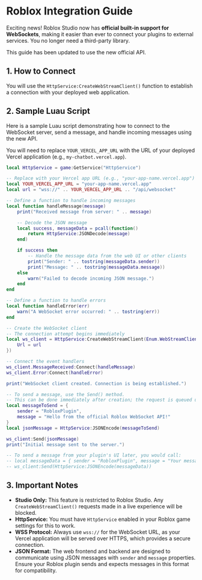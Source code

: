 # Roblox Integration Guide

Exciting news! Roblox Studio now has **official built-in support for WebSockets**, making it easier than ever to connect your plugins to external services. You no longer need a third-party library.

This guide has been updated to use the new official API.

## 1. How to Connect

You will use the `HttpService:CreateWebStreamClient()` function to establish a connection with your deployed web application.

## 2. Sample Luau Script

Here is a sample Luau script demonstrating how to connect to the WebSocket server, send a message, and handle incoming messages using the new API.

You will need to replace `YOUR_VERCEL_APP_URL` with the URL of your deployed Vercel application (e.g., `my-chatbot.vercel.app`).

```lua
local HttpService = game:GetService("HttpService")

-- Replace with your Vercel app URL (e.g., "your-app-name.vercel.app")
local YOUR_VERCEL_APP_URL = "your-app-name.vercel.app"
local url = "wss://" .. YOUR_VERCEL_APP_URL .. "/api/websocket"

-- Define a function to handle incoming messages
local function handleMessage(message)
	print("Received message from server: " .. message)

    -- Decode the JSON message
    local success, messageData = pcall(function()
        return HttpService:JSONDecode(message)
    end)

    if success then
        -- Handle the message data from the web UI or other clients
        print("Sender: " .. tostring(messageData.sender))
        print("Message: " .. tostring(messageData.message))
    else
        warn("Failed to decode incoming JSON message.")
    end
end

-- Define a function to handle errors
local function handleError(err)
    warn("A WebSocket error occurred: " .. tostring(err))
end

-- Create the WebSocket client
-- The connection attempt begins immediately
local ws_client = HttpService:CreateWebStreamClient(Enum.WebStreamClientType.WebSocket, {
	Url = url
})

-- Connect the event handlers
ws_client.MessageReceived:Connect(handleMessage)
ws_client.Error:Connect(handleError)

print("WebSocket client created. Connection is being established.")

-- To send a message, use the Send() method.
-- This can be done immediately after creation; the request is queued until connected.
local messageToSend = {
    sender = "RobloxPlugin",
    message = "Hello from the official Roblox WebSocket API!"
}
local jsonMessage = HttpService:JSONEncode(messageToSend)

ws_client:Send(jsonMessage)
print("Initial message sent to the server.")

-- To send a message from your plugin's UI later, you would call:
-- local messageData = { sender = "RobloxPlugin", message = "Your message here" }
-- ws_client:Send(HttpService:JSONEncode(messageData))
```

## 3. Important Notes

*   **Studio Only:** This feature is restricted to Roblox Studio. Any `CreateWebStreamClient()` requests made in a live experience will be blocked.
*   **HttpService:** You must have `HttpService` enabled in your Roblox game settings for this to work.
*   **WSS Protocol:** Always use `wss://` for the WebSocket URL, as your Vercel application will be served over HTTPS, which provides a secure connection.
*   **JSON Format:** The web frontend and backend are designed to communicate using JSON messages with `sender` and `message` properties. Ensure your Roblox plugin sends and expects messages in this format for compatibility.
